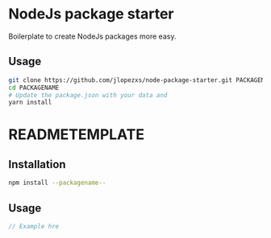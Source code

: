 # NodeJs package starter

Boilerplate to create NodeJs packages more easy.

## Usage

```bash
git clone https://github.com/jlopezxs/node-package-starter.git PACKAGENAME
cd PACKAGENAME
# Update the package.json with your data and
yarn install
```

# READMETEMPLATE

## Installation

```bash
npm install --packagename--
```

## Usage

```js
// Example hre
```
